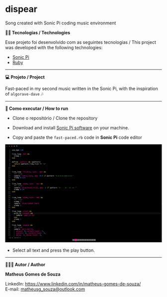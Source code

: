 # dispear
Song created with Sonic Pi coding music environment

 **👨‍💻 Tecnologias / Technologies**

Esse projeto foi desenvolvido com as seguintes tecnologias / This project was developed with the following technologies:

- [Sonic Pi](https://sonic-pi.net/)
- [Ruby](https://www.ruby-lang.org/en/)

-----------------------------------------------------------------------------------------------------------------------------------------------------------------------------------

**💻 Projeto / Project**

Fast-paced in my second music written in the Sonic Pi, with the inspiration of `algorave-dave` 🎶

-----------------------------------------------------------------------------------------------------------------------------------------------------------------------------------

**🚀 Como executar / How to run**

- Clone o repositório / Clone the repository 

- Download and install [Sonic Pi software](https://sonic-pi.net/) on your machine.

- Copy and paste the `fast-paced.rb` code in **Sonic Pi** code editor

![](/README/code-editor.png)

- Select all text and press the play button.

-----------------------------------------------------------------------------------------------------------------------------------------------------------------------------------

**🧑🏾‍💻 Autor / Author**

**Matheus Gomes de Souza**

LinkedIn: https://www.linkedin.com/in/matheus-gomes-de-souza/ <br/>
E-mail: matheusg_souza@outlook.com
